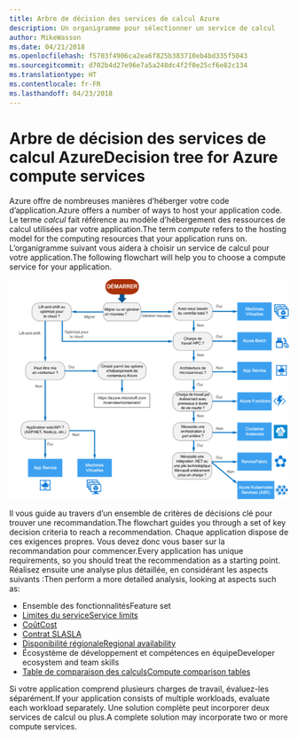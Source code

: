 ```yaml
---
title: Arbre de décision des services de calcul Azure
description: Un organigramme pour sélectionner un service de calcul
author: MikeWasson
ms.date: 04/21/2018
ms.openlocfilehash: f5703f4906ca2ea6f825b383710eb4bd335f5043
ms.sourcegitcommit: d702b4d27e96e7a5a248dc4f2f0e25cf6e82c134
ms.translationtype: HT
ms.contentlocale: fr-FR
ms.lasthandoff: 04/23/2018
---
```

# <a name="decision-tree-for-azure-compute-services"></a><span data-ttu-id="2abd0-103">Arbre de décision des services de calcul Azure</span><span class="sxs-lookup"><span data-stu-id="2abd0-103">Decision tree for Azure compute services</span></span>

<span data-ttu-id="2abd0-104">Azure offre de nombreuses manières d’héberger votre code d’application.</span><span class="sxs-lookup"><span data-stu-id="2abd0-104">Azure offers a number of ways to host your application code.</span></span> <span data-ttu-id="2abd0-105">Le terme *calcul* fait référence au modèle d’hébergement des ressources de calcul utilisées par votre application.</span><span class="sxs-lookup"><span data-stu-id="2abd0-105">The term *compute* refers to the hosting model for the computing resources that your application runs on.</span></span> <span data-ttu-id="2abd0-106">L’organigramme suivant vous aidera à choisir un service de calcul pour votre application.</span><span class="sxs-lookup"><span data-stu-id="2abd0-106">The following flowchart will help you to choose a compute service for your application.</span></span>
 
![](../images/compute-decision-tree.svg)

<span data-ttu-id="2abd0-107">Il vous guide au travers d’un ensemble de critères de décisions clé pour trouver une recommandation.</span><span class="sxs-lookup"><span data-stu-id="2abd0-107">The flowchart guides you through a set of key decision criteria to reach a recommendation.</span></span> <span data-ttu-id="2abd0-108">Chaque application dispose de ces exigences propres. Vous devez donc vous baser sur la recommandation pour commencer.</span><span class="sxs-lookup"><span data-stu-id="2abd0-108">Every application has unique requirements, so you should treat the recommendation as a starting point.</span></span> <span data-ttu-id="2abd0-109">Réalisez ensuite une analyse plus détaillée, en considérant les aspects suivants :</span><span class="sxs-lookup"><span data-stu-id="2abd0-109">Then perform a more detailed analysis, looking at aspects such as:</span></span>
 
- <span data-ttu-id="2abd0-110">Ensemble des fonctionnalités</span><span class="sxs-lookup"><span data-stu-id="2abd0-110">Feature set</span></span>
- [<span data-ttu-id="2abd0-111">Limites du service</span><span class="sxs-lookup"><span data-stu-id="2abd0-111">Service limits</span></span>](/azure/azure-subscription-service-limits)
- [<span data-ttu-id="2abd0-112">Coût</span><span class="sxs-lookup"><span data-stu-id="2abd0-112">Cost</span></span>](https://azure.microsoft.com/pricing/)
- [<span data-ttu-id="2abd0-113">Contrat SLA</span><span class="sxs-lookup"><span data-stu-id="2abd0-113">SLA</span></span>](https://azure.microsoft.com/support/legal/sla/)
- [<span data-ttu-id="2abd0-114">Disponibilité régionale</span><span class="sxs-lookup"><span data-stu-id="2abd0-114">Regional availability</span></span>](https://azure.microsoft.com/global-infrastructure/services/)
- <span data-ttu-id="2abd0-115">Écosystème de développement et compétences en équipe</span><span class="sxs-lookup"><span data-stu-id="2abd0-115">Developer ecosystem and team skills</span></span>
- [<span data-ttu-id="2abd0-116">Table de comparaison des calculs</span><span class="sxs-lookup"><span data-stu-id="2abd0-116">Compute comparison tables</span></span>](./compute-comparison.md)

<span data-ttu-id="2abd0-117">Si votre application comprend plusieurs charges de travail, évaluez-les séparément.</span><span class="sxs-lookup"><span data-stu-id="2abd0-117">If your application consists of multiple workloads, evaluate each workload separately.</span></span> <span data-ttu-id="2abd0-118">Une solution complète peut incorporer deux services de calcul ou plus.</span><span class="sxs-lookup"><span data-stu-id="2abd0-118">A complete solution may incorporate two or more compute services.</span></span>


